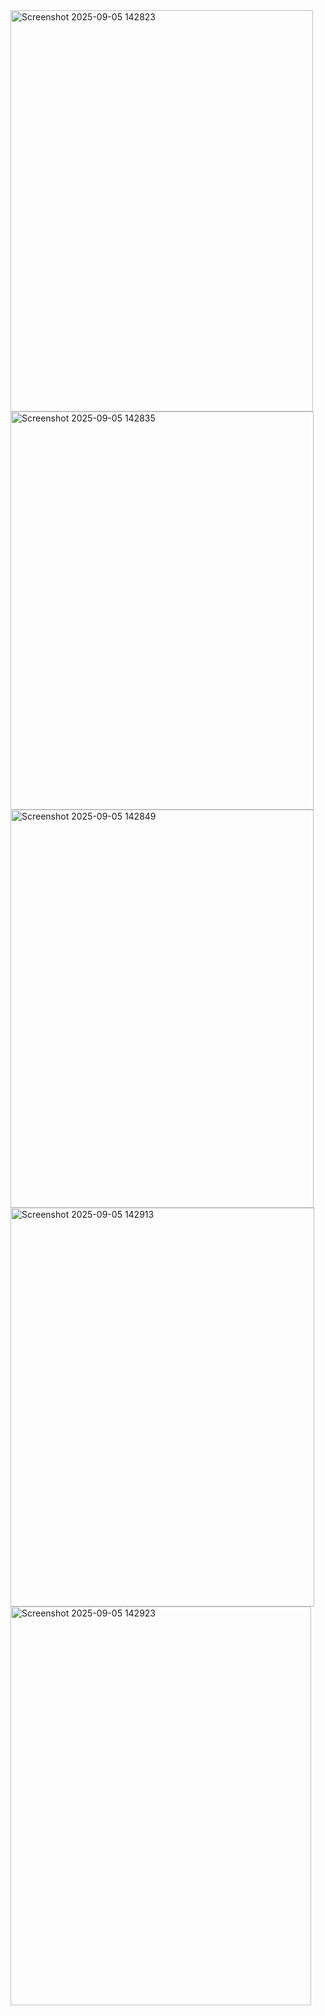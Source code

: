 <img width="484" height="642" alt="Screenshot 2025-09-05 142823" src="https://github.com/user-attachments/assets/1a8da3b4-3016-481d-8441-af4473261da7" />
<img width="485" height="637" alt="Screenshot 2025-09-05 142835" src="https://github.com/user-attachments/assets/a060b47b-7115-4bb9-b5ba-7788c7efc81d" />
<img width="485" height="637" alt="Screenshot 2025-09-05 142849" src="https://github.com/user-attachments/assets/8db89d05-98b4-4bb9-89f4-abb526a2043e" />
<img width="486" height="638" alt="Screenshot 2025-09-05 142913" src="https://github.com/user-attachments/assets/bc660e0b-a439-41c2-bacf-e34da8103626" />
<img width="481" height="638" alt="Screenshot 2025-09-05 142923" src="https://github.com/user-attachments/assets/fae9668e-0c9e-4888-a103-c28d776e6042" />
